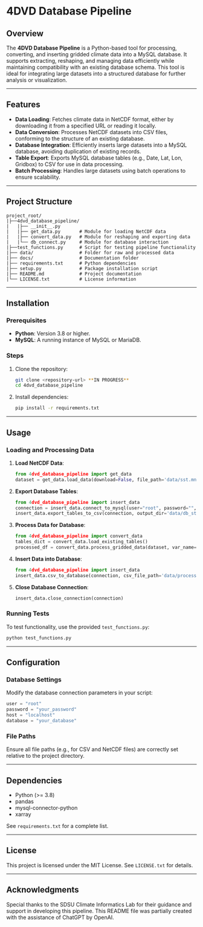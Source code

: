 # 4DVD Database Pipeline

## Overview

The **4DVD Database Pipeline** is a Python-based tool for processing, converting, and inserting gridded climate data into a MySQL database. It supports extracting, reshaping, and managing data efficiently while maintaining compatibility with an existing database schema. This tool is ideal for integrating large datasets into a structured database for further analysis or visualization.

---

## Features

- **Data Loading**: Fetches climate data in NetCDF format, either by downloading it from a specified URL or reading it locally.
- **Data Conversion**: Processes NetCDF datasets into CSV files, conforming to the structure of an existing database.
- **Database Integration**: Efficiently inserts large datasets into a MySQL database, avoiding duplication of existing records.
- **Table Export**: Exports MySQL database tables (e.g., Date, Lat, Lon, Gridbox) to CSV for use in data processing.
- **Batch Processing**: Handles large datasets using batch operations to ensure scalability.

---

## Project Structure

```
project_root/
|├──4dvd_database_pipeline/
|   |├── __init__.py
|   |├── get_data.py       # Module for loading NetCDF data
|   |├── convert_data.py   # Module for reshaping and exporting data
|   |└── db_connect.py     # Module for database interaction
|├──test_functions.py      # Script for testing pipeline functionality
|├── data/                 # Folder for raw and processed data
|├── docs/                 # Documentation folder
|├── requirements.txt      # Python dependencies
|├── setup.py              # Package installation script
|├── README.md             # Project documentation
|└── LICENSE.txt           # License information
```

---

## Installation

### Prerequisites

- **Python**: Version 3.8 or higher.
- **MySQL**: A running instance of MySQL or MariaDB.

### Steps

1. Clone the repository:

   ```bash
   git clone <repository-url> **IN PROGRESS**
   cd 4dvd_database_pipeline
   ```

2. Install dependencies:
   ```bash
   pip install -r requirements.txt
   ```

---

## Usage

### Loading and Processing Data

1. **Load NetCDF Data**:

   ```python
   from 4dvd_database_pipeline import get_data
   dataset = get_data.load_data(download=False, file_path='data/sst.mnmean.nc')
   ```

2. **Export Database Tables**:

   ```python
   from 4dvd_database_pipeline import insert_data
   connection = insert_data.connect_to_mysql(user="root", password="", host="localhost", database="ersst")
   insert_data.export_tables_to_csv(connection, output_dir='data/db_structure')
   ```

3. **Process Data for Database**:

   ```python
   from 4dvd_database_pipeline import convert_data
   tables_dict = convert_data.load_existing_tables()
   processed_df = convert_data.process_gridded_data(dataset, var_name='sst', tables_dict=tables_dict)
   ```

4. **Insert Data into Database**:

   ```python
   from 4dvd_database_pipeline import insert_data
   insert_data.csv_to_database(connection, csv_file_path='data/processed/gridded_data.csv', table_name='gridded_data')
   ```

5. **Close Database Connection**:
   ```python
   insert_data.close_connection(connection)
   ```

### Running Tests

To test functionality, use the provided `test_functions.py`:

```bash
python test_functions.py
```

---

## Configuration

### Database Settings

Modify the database connection parameters in your script:

```python
user = "root"
password = "your_password"
host = "localhost"
database = "your_database"
```

### File Paths

Ensure all file paths (e.g., for CSV and NetCDF files) are correctly set relative to the project directory.

---

## Dependencies

- Python (>= 3.8)
- pandas
- mysql-connector-python
- xarray

See `requirements.txt` for a complete list.

---

## License

This project is licensed under the MIT License. See `LICENSE.txt` for details.

---

## Acknowledgments

Special thanks to the SDSU Climate Informatics Lab for their guidance and support in developing this pipeline.
This README file was partially created with the assistance of ChatGPT by OpenAI.
